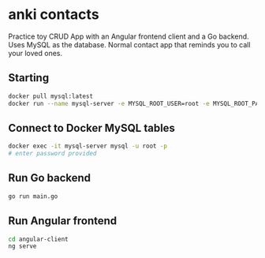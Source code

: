 # anki contacts
Practice toy CRUD App with an Angular frontend client and a Go backend. Uses MySQL as the database. Normal contact app that reminds you to call your loved ones.

## Starting
```bash
docker pull mysql:latest
docker run --name mysql-server -e MYSQL_ROOT_USER=root -e MYSQL_ROOT_PASSWORD=password -p 3306:3306 -d mysql:latest
```

## Connect to Docker MySQL tables
```bash
docker exec -it mysql-server mysql -u root -p
# enter password provided
```

## Run Go backend
```bash
go run main.go
```

## Run Angular frontend
```bash
cd angular-client
ng serve
```
